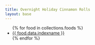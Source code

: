 ```yaml
---
title: Overnight Holiday Cinnamon Rolls
layout: base
---
```


<ul>
{% for food in collections.foods %}
<li><a href="{{ food.url }}">{{ food.data.indexname }}</a></li>
{% endfor %}
</ul>

